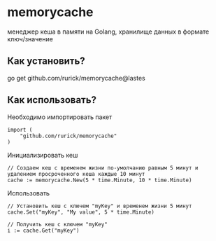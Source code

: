 # memorycache
менеджер кеша в памяти на Golang, хранилище данных в формате ключ/значение


## Как установить?

  go get github.com/rurick/memorycache@lastes


## Как использовать?

Необходимо импортировать пакет

	import (
		"github.com/rurick/memorycache"
	)

Инициализировать кеш

	// Создаем кеш с временем жизни по-умолчанию равным 5 минут и удалением просроченного кеша каждые 10 минут
	cache := memorycache.New(5 * time.Minute, 10 * time.Minute)


Использовать

	// Установить кеш с ключем "myKey" и временем жизни 5 минут
	cache.Set("myKey", "My value", 5 * time.Minute)

	// Получить кеш с ключем "myKey"
	i := cache.Get("myKey")
